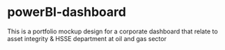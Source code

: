 # powerBI-dashboard
This is a portfolio mockup design for a corporate dashboard that relate to asset integrity &amp; HSSE department at oil and gas sector
